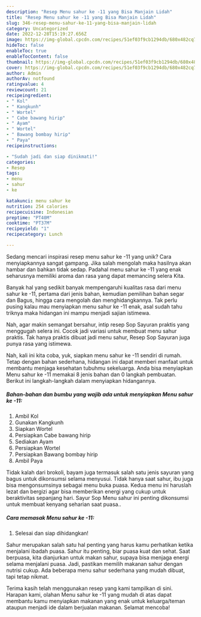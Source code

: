 ```yaml
---
description: "Resep Menu sahur ke -11 yang Bisa Manjain Lidah"
title: "Resep Menu sahur ke -11 yang Bisa Manjain Lidah"
slug: 346-resep-menu-sahur-ke-11-yang-bisa-manjain-lidah
category: Uncategorized
date: 2022-12-28T15:19:27.656Z
image: https://img-global.cpcdn.com/recipes/51ef03f9cb1294db/680x482cq70/menu-sahur-ke-11-foto-resep-utama.jpg
hideToc: false
enableToc: true
enableTocContent: false
thumbnail: https://img-global.cpcdn.com/recipes/51ef03f9cb1294db/680x482cq70/menu-sahur-ke-11-foto-resep-utama.jpg
cover: https://img-global.cpcdn.com/recipes/51ef03f9cb1294db/680x482cq70/menu-sahur-ke-11-foto-resep-utama.jpg
author: Admin
authorAv: notfound
ratingvalue: 4
reviewcount: 21
recipeingredient:
- " Kol"
- " Kangkunh"
- " Wortel"
- " Cabe bawang hirip"
- " Ayam"
- " Wortel"
- " Bawang bombay hirip"
- " Paya"
recipeinstructions:

- "Sudah jadi dan siap dinikmati!"
categories:
- Resep
tags:
- menu
- sahur
- ke

katakunci: menu sahur ke 
nutrition: 254 calories
recipecuisine: Indonesian
preptime: "PT40M"
cooktime: "PT37M"
recipeyield: "1"
recipecategory: Lunch

---
```





Sedang mencari inspirasi resep menu sahur ke -11 yang unik? Cara menyiapkannya sangat gampang. Jika salah mengolah maka hasilnya akan hambar dan bahkan tidak sedap. Padahal menu sahur ke -11 yang enak seharusnya memiliki aroma dan rasa yang dapat memancing selera Kita.





Banyak hal yang sedikit banyak mempengaruhi kualitas rasa dari menu sahur ke -11, pertama dari jenis bahan, kemudian pemilihan bahan segar dan Bagus, hingga cara mengolah dan menghidangkannya. Tak perlu pusing kalau mau menyiapkan menu sahur ke -11 enak,      asal sudah tahu triknya maka hidangan ini mampu menjadi sajian istimewa.














Nah, agar makin semangat bersahur, intip resep Sop Sayuran praktis yang menggugah selera ini. Cocok jadi variasi untuk membuat menu sahur praktis. Tak hanya praktis dibuat jadi menu sahur, Resep Sop Sayuran juga punya rasa yang istimewa.






Nah, kali ini kita coba, yuk, siapkan menu sahur ke -11 sendiri di rumah. Tetap dengan bahan sederhana, hidangan ini dapat memberi manfaat untuk membantu menjaga kesehatan tubuhmu sekeluarga. Anda bisa menyiapkan Menu sahur ke -11 memakai 8 jenis bahan dan 0 langkah pembuatan. Berikut ini langkah-langkah dalam menyiapkan hidangannya.

<!--inarticleads1-->

##### Bahan-bahan dan bumbu yang wajib ada untuk menyiapkan Menu sahur ke -11:

1. Ambil  Kol
1. Gunakan  Kangkunh
1. Siapkan  Wortel
1. Persiapkan  Cabe bawang hirip
1. Sediakan  Ayam
1. Persiapkan  Wortel
1. Persiapkan  Bawang bombay hirip
1. Ambil  Paya


Tidak kalah dari brokoli, bayam juga termasuk salah satu jenis sayuran yang bagus untuk dikonsumsi selama menyusui. Tidak hanya saat sahur, ibu juga bisa mengonsumsinya sebagai menu buka puasa. Kedua menu ini haruslah lezat dan bergizi agar bisa memberikan energi yang cukup untuk beraktivitas sepanjang hari. Sayur Sop Menu sahur ini penting dikonsumsi untuk membuat kenyang seharian saat puasa.. 

<!--inarticleads2-->

##### Cara memasak Menu sahur ke -11:


1. Selesai dan siap dihidangkan!

Sahur merupakan salah satu hal penting yang harus kamu perhatikan ketika menjalani ibadah puasa. Sahur itu penting, biar puasa kuat dan sehat. Saat berpuasa, kita dianjurkan untuk makan sahur, supaya bisa menjaga energi selama menjalani puasa. Jadi, pastikan memilih makanan sahur dengan nutrisi cukup. Ada beberapa menu sahur sederhana yang mudah dibuat, tapi tetap nikmat. 

Terima kasih telah menggunakan resep yang kami tampilkan di sini. Harapan kami, olahan Menu sahur ke -11 yang mudah di atas dapat membantu kamu menyiapkan makanan yang enak untuk keluarga/teman ataupun menjadi ide dalam berjualan makanan. Selamat mencoba!
